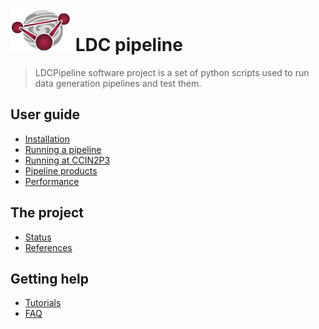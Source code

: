 # ![Logo](logo_lisa_2.png) LDC pipeline

> LDCPipeline software project is a set of python scripts used to
> run data generation pipelines and test them. 

## User guide
* [Installation](installation.md)
* [Running a pipeline](running.md)
* [Running at CCIN2P3](running_cc.md)
* [Pipeline products](products.md)
* [Performance](perf.md)

## The project
* [Status](status.md)
* [References](reference.md)

## Getting help
* [Tutorials](tuto.md)
* [FAQ](faq.md)
